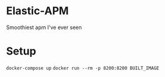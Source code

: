 # Elastic-APM
Smoothiest apm I've ever seen

# Setup

`docker-compose up`
`docker run --rm -p 8200:8200 BUILT_IMAGE`
